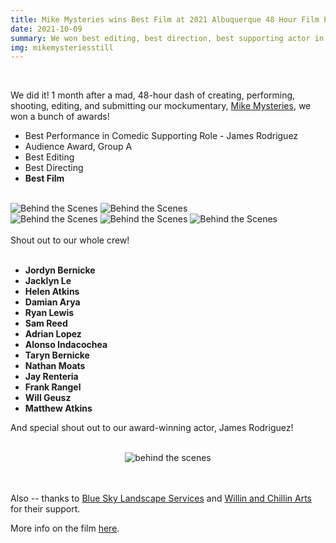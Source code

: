 ```yaml
---
title: Mike Mysteries wins Best Film at 2021 Albuquerque 48 Hour Film Project
date: 2021-10-09
summary: We won best editing, best direction, best supporting actor in a comedic role, the audience award, and best film at the 2021 Albuquerque 48 Hour Film Project!
img: mikemysteriesstill
---
```

</br>

We did it! 1 month after a mad, 48-hour dash of creating, performing, shooting, editing, and submitting our mockumentary, [Mike Mysteries](/mike-mysteries.html), we won a bunch of awards!

* Best Performance in Comedic Supporting Role - James Rodriguez
* Audience Award, Group A
* Best Editing
* Best Directing
* **Best Film**

</br>
<div class="row g-2">
  <div class="col-lg-6 col-md-12 mb-6 mb-lg-0">
    <img src="/img/mike_mysteries/awards_1.jpg" class="w-100 shadow-1-strong rounded mb-2" alt="Behind the Scenes">
    <img src="/img/mike_mysteries/awards_4.jpg" class="w-100 shadow-1-strong rounded mb-2" alt="Behind the Scenes">
  </div>
  <div class="col-lg-6 mb-6 mb-lg-0">
    <img src="/img/mike_mysteries/awards_2.jpg" class="w-100 shadow-1-strong rounded mb-2" alt="Behind the Scenes">
    <img src="/img/mike_mysteries/behind_1.png" class="w-100 shadow-1-strong rounded mb-2" alt="Behind the Scenes">
    <img src="/img/mike_mysteries/behind_3.jpg" class="w-100 shadow-1-strong rounded mb-2" alt="Behind the Scenes">
  </div>
</div>
<br>
Shout out to our whole crew!
<br><br>


* **Jordyn Bernicke**
* **Jacklyn Le**
* **Helen Atkins**
* **Damian Arya**
* **Ryan Lewis**
* **Sam Reed**
* **Adrian Lopez**
* **Alonso Indacochea**
* **Taryn Bernicke**
* **Nathan Moats**
* **Jay Renteria**
* **Frank Rangel**
* **Will Geusz**
* **Matthew Atkins**


And special shout out to our award-winning actor, James Rodriguez!
<br><br>

<center><img src="/img/mike_mysteries/awards_3.jpg" class="w-50 shadow-1-strong rounded mb-2" alt="behind the scenes"></center>
<br><br>

Also -- thanks to [Blue Sky Landscape Services](https://www.facebook.com/BlueSkyLandscapeServices) and [Willin and Chillin Arts](https://www.instagram.com/willinandchillinarts) for their support.

More info on the film [here](/mike-mysteries.html).